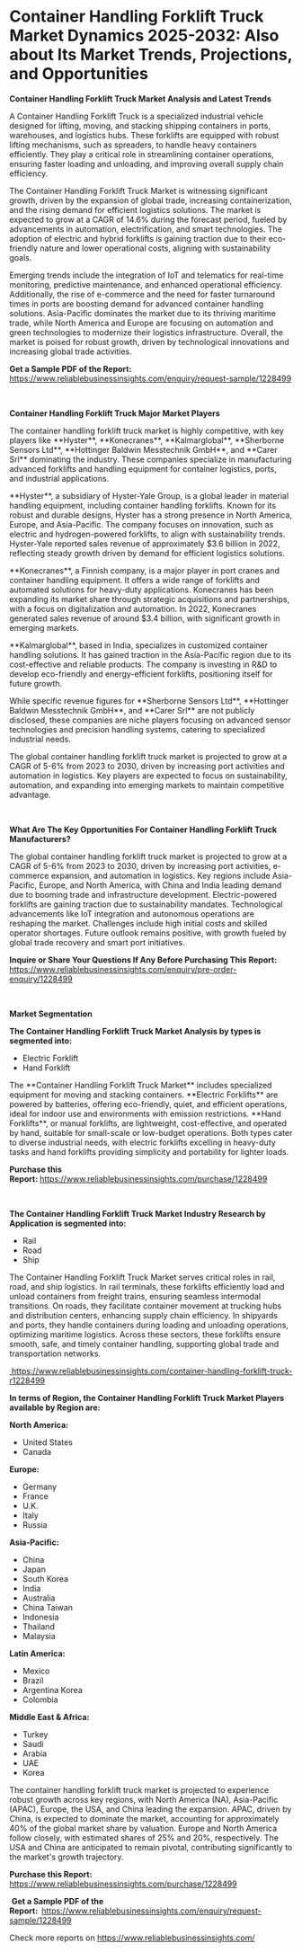 <p><h1>Container Handling Forklift Truck Market Dynamics 2025-2032: Also about Its Market Trends, Projections, and Opportunities</h1></p><p><strong>Container Handling Forklift Truck Market Analysis and Latest Trends</strong></p>
<p><p>A Container Handling Forklift Truck is a specialized industrial vehicle designed for lifting, moving, and stacking shipping containers in ports, warehouses, and logistics hubs. These forklifts are equipped with robust lifting mechanisms, such as spreaders, to handle heavy containers efficiently. They play a critical role in streamlining container operations, ensuring faster loading and unloading, and improving overall supply chain efficiency.</p><p>The Container Handling Forklift Truck Market is witnessing significant growth, driven by the expansion of global trade, increasing containerization, and the rising demand for efficient logistics solutions. The market is expected to grow at a CAGR of 14.6% during the forecast period, fueled by advancements in automation, electrification, and smart technologies. The adoption of electric and hybrid forklifts is gaining traction due to their eco-friendly nature and lower operational costs, aligning with sustainability goals.</p><p>Emerging trends include the integration of IoT and telematics for real-time monitoring, predictive maintenance, and enhanced operational efficiency. Additionally, the rise of e-commerce and the need for faster turnaround times in ports are boosting demand for advanced container handling solutions. Asia-Pacific dominates the market due to its thriving maritime trade, while North America and Europe are focusing on automation and green technologies to modernize their logistics infrastructure. Overall, the market is poised for robust growth, driven by technological innovations and increasing global trade activities.</p></p>
<p><strong>Get a Sample PDF of the Report:&nbsp;</strong> <a href="https://www.reliablebusinessinsights.com/enquiry/request-sample/1228499?utm_campaign=1837&utm_medium=2&utm_source=Github&utm_content=ia&utm_term=23012025&utm_id=container-handling-forklift-truck">https://www.reliablebusinessinsights.com/enquiry/request-sample/1228499</a></p>
<p>&nbsp;</p>
<p><strong>Container Handling Forklift Truck Major Market Players</strong></p>
<p><p>The container handling forklift truck market is highly competitive, with key players like **Hyster**, **Konecranes**, **Kalmarglobal**, **Sherborne Sensors Ltd**, **Hottinger Baldwin Messtechnik GmbH**, and **Carer Srl** dominating the industry. These companies specialize in manufacturing advanced forklifts and handling equipment for container logistics, ports, and industrial applications.</p><p>**Hyster**, a subsidiary of Hyster-Yale Group, is a global leader in material handling equipment, including container handling forklifts. Known for its robust and durable designs, Hyster has a strong presence in North America, Europe, and Asia-Pacific. The company focuses on innovation, such as electric and hydrogen-powered forklifts, to align with sustainability trends. Hyster-Yale reported sales revenue of approximately $3.6 billion in 2022, reflecting steady growth driven by demand for efficient logistics solutions.</p><p>**Konecranes**, a Finnish company, is a major player in port cranes and container handling equipment. It offers a wide range of forklifts and automated solutions for heavy-duty applications. Konecranes has been expanding its market share through strategic acquisitions and partnerships, with a focus on digitalization and automation. In 2022, Konecranes generated sales revenue of around $3.4 billion, with significant growth in emerging markets.</p><p>**Kalmarglobal**, based in India, specializes in customized container handling solutions. It has gained traction in the Asia-Pacific region due to its cost-effective and reliable products. The company is investing in R&D to develop eco-friendly and energy-efficient forklifts, positioning itself for future growth.</p><p>While specific revenue figures for **Sherborne Sensors Ltd**, **Hottinger Baldwin Messtechnik GmbH**, and **Carer Srl** are not publicly disclosed, these companies are niche players focusing on advanced sensor technologies and precision handling systems, catering to specialized industrial needs.</p><p>The global container handling forklift truck market is projected to grow at a CAGR of 5-6% from 2023 to 2030, driven by increasing port activities and automation in logistics. Key players are expected to focus on sustainability, automation, and expanding into emerging markets to maintain competitive advantage.</p></p>
<p>&nbsp;</p>
<p><strong>What Are The Key Opportunities For Container Handling Forklift Truck Manufacturers?</strong></p>
<p><p>The global container handling forklift truck market is projected to grow at a CAGR of 5-6% from 2023 to 2030, driven by increasing port activities, e-commerce expansion, and automation in logistics. Key regions include Asia-Pacific, Europe, and North America, with China and India leading demand due to booming trade and infrastructure development. Electric-powered forklifts are gaining traction due to sustainability mandates. Technological advancements like IoT integration and autonomous operations are reshaping the market. Challenges include high initial costs and skilled operator shortages. Future outlook remains positive, with growth fueled by global trade recovery and smart port initiatives.</p></p>
<p><strong>Inquire or Share Your Questions If Any Before Purchasing This Report:</strong> <a href="https://www.reliablebusinessinsights.com/enquiry/pre-order-enquiry/1228499?utm_campaign=1837&utm_medium=2&utm_source=Github&utm_content=ia&utm_term=23012025&utm_id=container-handling-forklift-truck">https://www.reliablebusinessinsights.com/enquiry/pre-order-enquiry/1228499</a></p>
<p>&nbsp;</p>
<p><strong>Market Segmentation</strong></p>
<p><strong>The Container Handling Forklift Truck Market Analysis by types is segmented into:</strong></p>
<p><ul><li>Electric Forklift</li><li>Hand Forklift</li></ul></p>
<p><p>The **Container Handling Forklift Truck Market** includes specialized equipment for moving and stacking containers. **Electric Forklifts** are powered by batteries, offering eco-friendly, quiet, and efficient operations, ideal for indoor use and environments with emission restrictions. **Hand Forklifts**, or manual forklifts, are lightweight, cost-effective, and operated by hand, suitable for small-scale or low-budget operations. Both types cater to diverse industrial needs, with electric forklifts excelling in heavy-duty tasks and hand forklifts providing simplicity and portability for lighter loads.</p></p>
<p><strong>Purchase this Report:&nbsp;</strong><a href="https://www.reliablebusinessinsights.com/purchase/1228499?utm_campaign=1837&utm_medium=2&utm_source=Github&utm_content=ia&utm_term=23012025&utm_id=container-handling-forklift-truck">https://www.reliablebusinessinsights.com/purchase/1228499</a></p>
<p>&nbsp;</p>
<p><strong>The Container Handling Forklift Truck Market Industry Research by Application is segmented into:</strong></p>
<p><ul><li>Rail</li><li>Road</li><li>Ship</li></ul></p>
<p><p>The Container Handling Forklift Truck Market serves critical roles in rail, road, and ship logistics. In rail terminals, these forklifts efficiently load and unload containers from freight trains, ensuring seamless intermodal transitions. On roads, they facilitate container movement at trucking hubs and distribution centers, enhancing supply chain efficiency. In shipyards and ports, they handle containers during loading and unloading operations, optimizing maritime logistics. Across these sectors, these forklifts ensure smooth, safe, and timely container handling, supporting global trade and transportation networks.</p></p>
<p><a href="https://www.reliablebusinessinsights.com/container-handling-forklift-truck-r1228499?utm_campaign=1837&utm_medium=2&utm_source=Github&utm_content=ia&utm_term=23012025&utm_id=container-handling-forklift-truck">&nbsp;https://www.reliablebusinessinsights.com/container-handling-forklift-truck-r1228499</a></p>
<p><strong>In terms of Region, the Container Handling Forklift Truck Market Players available by Region are:</strong></p>
<p>
    <p> <strong> North America: </strong>
        <ul>
            <li>United States</li>
            <li>Canada</li>
        </ul>
        </p> 
    <p> <strong> Europe: </strong>
        <ul>
            <li>Germany</li>
            <li>France</li>
            <li>U.K.</li>
            <li>Italy</li>
            <li>Russia</li>
        </ul>
        </p> 
    <p> <strong> Asia-Pacific: </strong>
        <ul>
            <li>China</li>
            <li>Japan</li>
            <li>South Korea</li>
            <li>India</li>
            <li>Australia</li>
            <li>China Taiwan</li>
            <li>Indonesia</li>
            <li>Thailand</li>
            <li>Malaysia</li>
        </ul>
        </p> 
    <p> <strong> Latin America: </strong>
        <ul>
            <li>Mexico</li>
            <li>Brazil</li>
            <li>Argentina Korea</li>
            <li>Colombia</li>
        </ul>
        </p> 
    <p> <strong> Middle East & Africa: </strong>
        <ul>
            <li>Turkey</li>
            <li>Saudi</li>
            <li>Arabia</li>
            <li>UAE</li>
            <li>Korea</li>
        </ul>
    </p>
    </p>
<p><p>The container handling forklift truck market is projected to experience robust growth across key regions, with North America (NA), Asia-Pacific (APAC), Europe, the USA, and China leading the expansion. APAC, driven by China, is expected to dominate the market, accounting for approximately 40% of the global market share by valuation. Europe and North America follow closely, with estimated shares of 25% and 20%, respectively. The USA and China are anticipated to remain pivotal, contributing significantly to the market's growth trajectory.</p></p>
<p><strong>Purchase this Report: </strong><a href="https://www.reliablebusinessinsights.com/purchase/1228499?utm_campaign=1837&utm_medium=2&utm_source=Github&utm_content=ia&utm_term=23012025&utm_id=container-handling-forklift-truck">https://www.reliablebusinessinsights.com/purchase/1228499</a></p>
<p>&nbsp;<strong>Get a Sample PDF of the Report:&nbsp;&nbsp;</strong><a href="https://www.reliablebusinessinsights.com/enquiry/request-sample/1228499?utm_campaign=1837&utm_medium=2&utm_source=Github&utm_content=ia&utm_term=23012025&utm_id=container-handling-forklift-truck">https://www.reliablebusinessinsights.com/enquiry/request-sample/1228499</a></p>
<p><strong></strong></p>
<p>Check more reports on <a href="https://www.reliablebusinessinsights.com/?utm_campaign=1837&utm_medium=2&utm_source=Github&utm_content=ia&utm_term=23012025&utm_id=container-handling-forklift-truck">https://www.reliablebusinessinsights.com/</a></p>